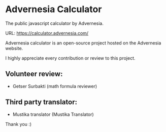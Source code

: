 # Advernesia Calculator

The public javascript calculator by Advernesia.

URL: <a href="https://calculator.advernesia.com" target="_blank">https://calculator.advernesia.com/</a>

Advernesia calculator is an open-source project hosted on the Advernesia website.

I highly appreciate every contribution or review to this project.

## Volunteer review: 

- Getser Surbakti (math formula reviewer)

## Third party translator: 

- Mustika translator (Mustika Translator)

Thank you :)
